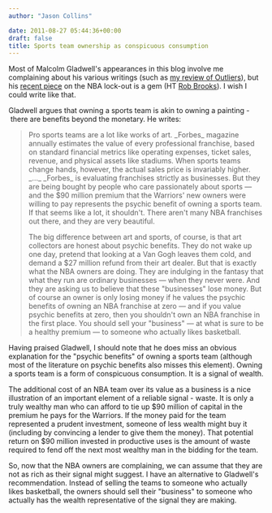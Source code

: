 ```yaml
---
author: "Jason Collins"

date: 2011-08-27 05:44:36+00:00
draft: false
title: Sports team ownership as conspicuous consumption
---
```


Most of Malcolm Gladwell's appearances in this blog involve me complaining about his various writings (such as [my review of Outliers](https://www.jasoncollins.blog/gladwells-outliers/)), but his [recent piece](http://www.grantland.com/story/_/id/6874079/psychic-benefits-nba-lockout) on the NBA lock-out is a gem (HT [Rob Brooks](http://www.robbrooks.net/)). I wish I could write like that.

Gladwell argues that owning a sports team is akin to owning a painting - there are benefits beyond the monetary. He writes:


<blockquote>Pro sports teams are a lot like works of art. _Forbes_ magazine annually estimates the value of every professional franchise, based on standard financial metrics like operating expenses, ticket sales, revenue, and physical assets like stadiums. When sports teams change hands, however, the actual sales price is invariably higher. _..._ _Forbes_ is evaluating franchises strictly as businesses. But they are being bought by people who care passionately about sports — and the $90 million premium that the Warriors' new owners were willing to pay represents the psychic benefit of owning a sports team. If that seems like a lot, it shouldn't. There aren't many NBA franchises out there, and they are very beautiful.

The big difference between art and sports, of course, is that art collectors are honest about psychic benefits. They do not wake up one day, pretend that looking at a Van Gogh leaves them cold, and demand a $27 million refund from their art dealer. But that is exactly what the NBA owners are doing. They are indulging in the fantasy that what they run are ordinary businesses — when they never were. And they are asking us to believe that these "businesses" lose money. But of course an owner is only losing money if he values the psychic benefits of owning an NBA franchise at zero — and if you value psychic benefits at zero, then you shouldn't own an NBA franchise in the first place. You should sell your "business" — at what is sure to be a healthy premium — to someone who actually likes basketball.</blockquote>


Having praised Gladwell, I should note that he does miss an obvious explanation for the "psychic benefits" of owning a sports team (although most of the literature on psychic benefits also misses this element). Owning a sports team is a form of conspicuous consumption. It is a signal of wealth.

The additional cost of an NBA team over its value as a business is a nice illustration of an important element of a reliable signal - waste. It is only a truly wealthy man who can afford to tie up $90 million of capital in the premium he pays for the Warriors. If the money paid for the team represented a prudent investment, someone of less wealth might buy it (including by convincing a lender to give them the money). That potential return on $90 million invested in productive uses is the amount of waste required to fend off the next most wealthy man in the bidding for the team.

So, now that the NBA owners are complaining, we can assume that they are not as rich as their signal might suggest. I have an alternative to Gladwell's recommendation. Instead of selling the teams to someone who actually likes basketball, the owners should sell their "business" to someone who actually has the wealth representative of the signal they are making.
